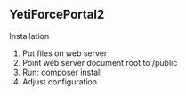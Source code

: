 
## YetiForcePortal2 
Installation

1. Put files on web server
2. Point web server document root to /public
3. Run:
composer install
4. Adjust configuration